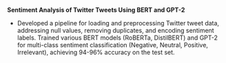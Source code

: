 **Sentiment Analysis of Twitter Tweets Using BERT and GPT-2**
* Developed a pipeline for loading and preprocessing Twitter tweet data, addressing null values, removing duplicates, and encoding sentiment labels. Trained various BERT models (RoBERTa, DistilBERT) and GPT-2 for multi-class sentiment classification (Negative, Neutral, Positive, Irrelevant), achieving 94-96% accuracy on the test set.
